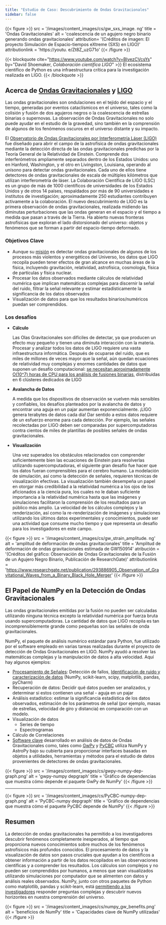 ```yaml
---
title: "Estudio de Caso: Descubrimiento de Ondas Gravitacionales"
sidebar: false
---
```


{{< figure >}}
src = '/images/content_images/cs/gw_sxs_image. ng' title = 'Ondas Gravitacionales' alt = 'coalescencia de un agujero negro binario generando ondas gravitacionales' attribution= '(Créditos de imagen: El proyecto Simulación de Espacio-tiempos eXtreme (SXS) en LIGO)' attributionlink = 'https://youtu. e/Zt8Z_uzG71o'
{{< /figure >}}

{{< blockquote cite="https://www.youtube.com/watch?v=BIvezCVcsYs" by="David Shoemaker, *Colaboración científica LIGO*" >}} El ecosistema científico de Python es una infraestructura crítica para la investigación realizada en LIGO.
{{< /blockquote >}}

## Acerca de [Ondas Gravitacionales](https://www.nationalgeographic.com/news/2017/10/what-are-gravitational-waves-ligo-astronomy-science/) y [LIGO](https://www.ligo.caltech.edu)

Las ondas gravitacionales son ondulaciones en el tejido del espacio y el tiempo, generadas por eventos cataclísmicos en el universo, tales como la colisión y fusión de dos agujeros negros o la coalescencia de estrellas binarias o supernovas. La observación de Ondas Gravitacionales no solo puede ayudar en el estudio de la gravedad, sino también en la comprensión de algunos de los fenómenos oscuros en el universo distante y su impacto.

El [Observatorio de Ondas Gravitacionales por Interferometría Láser (LIGO)](https://www.ligo.caltech.edu) fue diseñado para abrir el campo de la astrofísica de ondas gravitacionales mediante la detección directa de las ondas gravitacionales predichas por la Teoría General de la Relatividad de Einstein. Comprende dos interferómetros ampliamente separados dentro de los Estados Unidos: uno en Hanford, Washington, y el otro en Livingston, Louisiana, operando al unísono para detectar ondas gravitacionales. Cada uno de ellos tiene detectores de ondas gravitacionales de escala de múltiples kilómetros que utilizan interferometría de láser.  La Colaboración Científica de LIGO (LSC) es un grupo de más de 1000 científicos de universidades de los Estados Unidos y de otros 14 países, respaldados por más de 90 universidades e institutos de investigación; aproximadamente 250 estudiantes contribuyen activamente a la colaboración. El nuevo descubrimiento de LIGO es la primera observación de ondas gravitacionales, realizada midiendo las diminutas perturbaciones que las ondas generan en el espacio y el tiempo a medida que pasan a través de la Tierra.  Ha abierto nuevas fronteras astrofísicas que exploran el lado distorsionado del universo: objetos y fenómenos que se forman a partir del espacio-tiempo deformado.


### Objetivos Clave

* Aunque su [misión](https://www.ligo.caltech.edu/page/what-is-ligo) es detectar ondas gravitacionales de algunos de los procesos más violentos y energéticos del Universo, los datos que LIGO recopila pueden tener efectos de gran alcance en muchas áreas de la física, incluyendo gravitación, relatividad, astrofísica, cosmología, física de partículas y física nuclear.
* Procesar los datos observados mediante cálculos de relatividad numérica que implican matemáticas complejas para discernir la señal del ruido, filtrar la señal relevante y estimar estadísticamente la significancia de los datos observados
* Visualización de datos para que los resultados binarios/numéricos puedan ser comprendidos.



### Los desafíos

* **Cálculo**

    Las Olas Gravitacionales son difíciles de detectar, ya que producen un efecto muy pequeño y tienen una diminuta interacción con la materia. Procesar y analizar todos los datos de LIGO requiere una vasta infraestructura informática. Después de ocuparse del ruido, que es miles de millones de veces mayor que la señal, aún quedan ecuaciones de relatividad muy complejas y enormes cantidades de datos que suponen un desafío computacional: [se necesitan aproximadamente O(10^7) horas de CPU para los análisis de fusiones binarias](https://youtu.be/7mcHknWWzNI), distribuidas en 6 clústeres dedicados de LIGO

* **Avalancha de Datos**

    A medida que los dispositivos de observación se vuelven más sensibles y confiables, los desafíos planteados por la avalancha de datos y encontrar una aguja en un pajar aumentan exponencialmente. ¡LIGO genera terabytes de datos cada día! Dar sentido a estos datos requiere de un esfuerzo enorme para cada detección. Por ejemplo, las señales recolectadas por LIGO deben ser comparadas por supercomputadoras contra cientos de miles de plantillas de posibles señales de ondas gravitacionales.

* **Visualización**

    Una vez superados los obstáculos relacionados con comprender suficientemente bien las ecuaciones de Einstein para resolverlas utilizando supercomputadoras, el siguiente gran desafío fue hacer que los datos fueran comprensibles para el cerebro humano. La modelación de simulación, así como la detección de señales, requieren técnicas de visualización efectivas.  La visualización también desempeña un papel en otorgar más credibilidad a la relatividad numérica a los ojos de los aficionados a la ciencia pura, los cuales no le daban suficiente importancia a la relatividad numérica hasta que las imágenes y simulaciones facilitaron la comprensión de los resultados para un público más amplio. La velocidad de los cálculos complejos y la renderización, así como la re-renderización de imágenes y simulaciones utilizando los últimos datos experimentales y conocimientos, puede ser una actividad que consume mucho tiempo y que representa un desafío para los investigadores en este campo.

{{< figure >}}
src = '/images/content_images/cs/gw_strain_amplitude. ng' alt = 'amplitud de deformación de ondas gravitacionales' title = 'Amplitud de deformación de ondas gravitacionales estimada de GW150914' atribución = '(Créditos del gráfico: Observación de Ondas Gravitacionales de la Fusión de un Agujero Negro Binario, Publicación de ResearchGate)' attributionlink = 'https://www.researchgate.net/publication/293886905_Observation_of_Gravitational_Waves_from_a_Binary_Black_Hole_Merger'
{{< /figure >}}

## El Papel de NumPy en la Detección de Ondas Gravitacionales

Las ondas gravitacionales emitidas por la fusión no pueden ser calculadas utilizando ninguna técnica excepto la relatividad numérica por fuerza bruta usando supercomputadoras. La cantidad de datos que LIGO recopila es tan incomprensiblemente grande como pequeñas son las señales de onda gravitacionales.

NumPy, el paquete de análisis numérico estándar para Python, fue utilizado por el software empleado en varias tareas realizadas durante el proyecto de detección de Ondas Gravitacionales en LIGO. NumPy ayudó a resolver las matemáticas complejas y la manipulación de datos a alta velocidad.  Aquí hay algunos ejemplos:

* [Procesamiento de Señales](https://www.uv.es/virgogroup/Denoising_ROF.html): Detección de fallos, [Identificación de ruido y caracterización de datos](https://ep2016.europython.eu/media/conference/slides/pyhton-in-gravitational-waves-research-communities.pdf) (NumPy, scikit-learn, scipy, matplotlib, pandas, pyCharm)
* Recuperación de datos: Decidir qué datos pueden ser analizados, y determinar si estos contienen una señal - aguja en un pajar
* Análisis estadístico: estimar la significancia estadística de los datos observados, estimación de los parámetros de señal (por ejemplo, masas de estrellas, velocidad de giro y distancia) en comparación con un modelo.
* Visualización de datos
  - Series de tiempo
  - Espectrogramas
* Cálculo de Correlaciones
* [Software clave](https://github.com/lscsoft) desarrollado en análisis de datos de Ondas Gravitacionales como, tales como [GwPy](https://gwpy.github.io/docs/stable/overview.html) y [PyCBC](https://pycbc.org) utiliza NumPy y AstroPy bajo su cubierta para proporcionar interfaces basadas en objetos a utilidades, herramientas y métodos para el estudio de datos provenientes de detectores de ondas gravitacionales.

{{< figure >}}
src = '/images/content_images/cs/gwpy-numpy-dep-graph.png' alt = 'gwpy-numpy depgraph' title = 'Gráfico de dependencias que muestra cómo depende el paquete GwPy de NumPy'
{{< /figure >}}

----

{{< figure >}}
src = '/images/content_images/cs/PyCBC-numpy-dep-graph.png' alt = 'PyCBC-numpy depgraph' title = 'Gráfico de dependencias que muestra cómo el paquete PyCBC depende de NumPy'
{{< /figure >}}

## Resumen

La detección de ondas gravitacionales ha permitido a los investigadores descubrir fenómenos completamente inesperados, al tiempo que proporciona nuevos conocimientos sobre muchos de los fenómenos astrofísicos más profundos conocidos. El procesamiento de datos y la visualización de datos son pasos cruciales que ayudan a los científicos a obtener información a partir de los datos recopilados en las observaciones científicas y a comprender los resultados. Los cálculos son complejos y no pueden ser comprendidos por humanos, a menos que sean visualizados utilizando simulaciones por computador que se alimenten con datos y análisis reales observados.  NumPy, junto con otros paquetes de Python como matplotlib, pandas y scikit-learn, está [permitiendo a los investigadores](https://www.gw-openscience.org/events/GW150914/) responder preguntas complejas y descubrir nuevos horizontes en nuestra comprensión del universo.

{{< figure >}}
src = '/images/content_images/cs/numpy_gw_benefits.png' alt = 'beneficios de NumPy' title = 'Capacidades clave de NumPy utilizadas'
{{< /figure >}}
